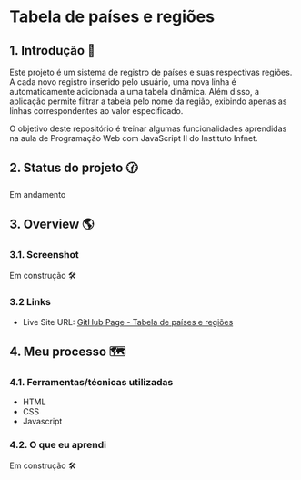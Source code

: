 # Tabela de países e regiões 

## 1. Introdução 📝

Este projeto é um sistema de registro de países e suas respectivas regiões. A cada novo registro inserido pelo usuário, uma nova linha é automaticamente adicionada a uma tabela dinâmica. Além disso, a aplicação permite filtrar a tabela pelo nome da região, exibindo apenas as linhas correspondentes ao valor especificado.

O objetivo deste repositório é treinar algumas funcionalidades aprendidas na aula de Programação Web com JavaScript II do Instituto Infnet.
<br>

## 2. Status do projeto 🕜

Em andamento
<br>

## 3. Overview 🌎

### 3.1. Screenshot

Em construção 🛠️

### 3.2 Links

- Live Site URL: [GitHub Page - Tabela de países e regiões](https://rachelpizane.github.io/tabela_paises/)

## 4. Meu processo 🗺️

### 4.1. Ferramentas/técnicas utilizadas

 - HTML
 - CSS
 - Javascript

### 4.2. O que eu aprendi

Em construção 🛠️
